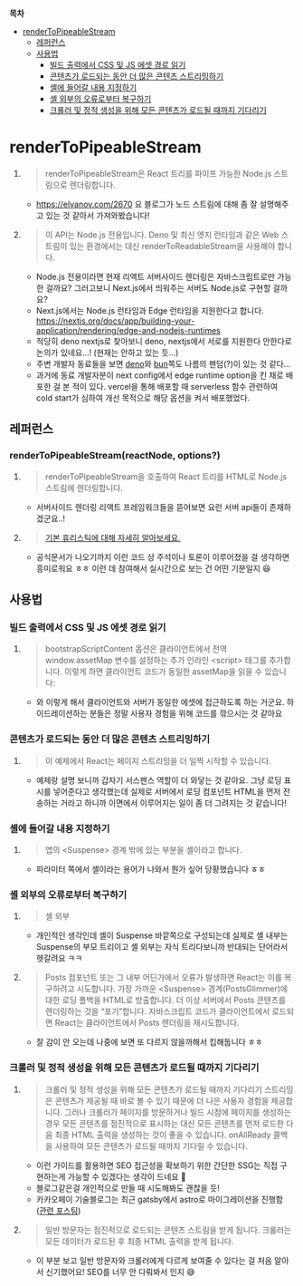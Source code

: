 **목차**

- [renderToPipeableStream](#rendertopipeablestream)
  - [레퍼런스](#레퍼런스)
  - [사용법](#사용법)
    - [빌드 출력에서 CSS 및 JS 에셋 경로 읽기](#빌드-출력에서-css-및-js-에셋-경로-읽기)
    - [콘텐츠가 로드되는 동안 더 많은 콘텐츠 스트리밍하기](#콘텐츠가-로드되는-동안-더-많은-콘텐츠-스트리밍하기)
    - [셸에 들어갈 내용 지정하기](#셸에-들어갈-내용-지정하기)
    - [셸 외부의 오류로부터 복구하기](#셸-외부의-오류로부터-복구하기)
    - [크롤러 및 정적 생성을 위해 모든 콘텐츠가 로드될 때까지 기다리기](#크롤러-및-정적-생성을-위해-모든-콘텐츠가-로드될-때까지-기다리기)

# renderToPipeableStream

1. > renderToPipeableStream은 React 트리를 파이프 가능한 Node.js 스트림으로 렌더링합니다.
   - https://elvanov.com/2670 요 블로그가 노드 스트림에 대해 좀 잘 설명해주고 있는 것 같아서 가져와봤습니다!
2. > 이 API는 Node.js 전용입니다. Deno 및 최신 엣지 런타임과 같은 Web 스트림이 있는 환경에서는 대신 renderToReadableStream을 사용해야 합니다.
   - Node.js 전용이라면 현재 리액트 서버사이드 렌더링은 자바스크립트로만 가능한 걸까요? 그러고보니 Next.js에서 띄워주는 서버도 Node.js로 구현할 걸까요?
   - Next.js에서는 Node.js 런타임과 Edge 런타임을 지원한다고 합니다. https://nextjs.org/docs/app/building-your-application/rendering/edge-and-nodejs-runtimes
   - 적당히 deno nextjs로 찾아보니 deno, nextjs에서 서로를 지원한다 안한다로 논의가 있네요…! (현재는 안하고 있는 듯…)
   - 주변 개발자 동료들을 보면 [deno](https://deno.com)와 [bun](https://bun.sh)쪽도 나름의 팬덤(?)이 있는 것 같다...
   - 과거에 동료 개발자분이 next config에서 edge runtime option을 킨 채로 배포한 걸 본 적이 있다. vercel을 통해 배포할 때 serverless 함수 관련하여 cold start가 심하여 개선 목적으로 해당 옵션을 켜서 배포했었다.

## 레퍼런스

### renderToPipeableStream(reactNode, options?)

1. > renderToPipeableStream을 호출하여 React 트리를 HTML로 Node.js 스트림에 렌더링합니다.
   - 서버사이드 렌더링 리액트 프레임워크들을 뜯어보면 요런 서버 api들이 존재하겠군요..!
2. > [기본 휴리스틱에 대해 자세히 알아보세요.](https://github.com/facebook/react/blob/14c2be8dac2d5482fda8a0906a31d239df8551fc/packages/react-server/src/ReactFizzServer.js#L210-L225)
   - 공식문서가 나오기까지 이런 코드 상 주석이나 토론이 이루어졌을 걸 생각하면 흥미로워요 ㅎㅎ 이런 데 참여해서 실시간으로 보는 건 어떤 기분일지 😆

## 사용법

### 빌드 출력에서 CSS 및 JS 에셋 경로 읽기

1. > bootstrapScriptContent 옵션은 클라이언트에서 전역 window.assetMap 변수를 설정하는 추가 인라인 &lt;script&gt; 태그를 추가합니다. 이렇게 하면 클라이언트 코드가 동일한 assetMap을 읽을 수 있습니다:
   - 와 이렇게 해서 클라이언트와 서버가 동일한 에셋에 접근하도록 하는 거군요. 하이드레이션하는 분들은 정말 사용자 경험을 위해 코드를 깎으시는 것 같아요

### 콘텐츠가 로드되는 동안 더 많은 콘텐츠 스트리밍하기

1. > 이 예제에서 React는 페이지 스트리밍을 더 일찍 시작할 수 있습니다.
   - 예제랑 설명 보니까 갑자기 서스펜스 역할이 더 와닿는 것 같아요. 그냥 로딩 표시를 넣어준다고 생각했는데 실제로 서버에서 로딩 컴포넌트 HTML을 먼저 전송하는 거라고 하니까 이면에서 이루어지는 일이 좀 더 그려지는 것 같습니다!

### 셸에 들어갈 내용 지정하기

1. > 앱의 &lt;Suspense&gt; 경계 밖에 있는 부분을 셸이라고 합니다.
   - 파라미터 쪽에서 셸이라는 용어가 나와서 뭔가 싶어 당황했습니다 ㅎㅎ

### 셸 외부의 오류로부터 복구하기

1. > 셸 외부
   - 개인적인 생각인데 셸이 Suspense 바깥쪽으로 구성되는데 실제로 셸 내부는 Suspense의 부모 트리이고 셸 외부는 자식 트리다보니까 반대되는 단어라서 헷갈려요 ㅋㅋ
2. > Posts 컴포넌트 또는 그 내부 어딘가에서 오류가 발생하면 React는 이를 복구하려고 시도합니다. 가장 가까운 &lt;Suspense&gt; 경계(PostsGlimmer)에 대한 로딩 폴백을 HTML로 방출합니다. 더 이상 서버에서 Posts 콘텐츠를 렌더링하는 것을 “포기”합니다. 자바스크립트 코드가 클라이언트에서 로드되면 React는 클라이언트에서 Posts 렌더링을 재시도합니다.
   - 잘 감이 안 오는데 나중에 보면 또 다르지 않을까해서 킵해둡니다 ㅎㅎ

### 크롤러 및 정적 생성을 위해 모든 콘텐츠가 로드될 때까지 기다리기

1. > 크롤러 및 정적 생성을 위해 모든 콘텐츠가 로드될 때까지 기다리기 스트리밍은 콘텐츠가 제공될 때 바로 볼 수 있기 때문에 더 나은 사용자 경험을 제공합니다. 그러나 크롤러가 페이지를 방문하거나 빌드 시점에 페이지를 생성하는 경우 모든 콘텐츠를 점진적으로 표시하는 대신 모든 콘텐츠를 먼저 로드한 다음 최종 HTML 출력을 생성하는 것이 좋을 수 있습니다. onAllReady 콜백을 사용하여 모든 콘텐츠가 로드될 때까지 기다릴 수 있습니다.
   - 이런 가이드를 활용하면 SEO 접근성을 확보하기 위한 간단한 SSG는 직접 구현하는게 가능할 수 있겠다는 생각이 드네요 👀
   - 블로그같은걸 개인적으로 만들 때 시도해봐도 괜찮을 듯!
   - 카카오페이 기술블로그는 최근 gatsby에서 astro로 마이그레이션을 진행함 ([관련 포스팅](https://tech.kakaopay.com/post/kakaopay-techlog/))
2. > 일반 방문자는 점진적으로 로드되는 콘텐츠 스트림을 받게 됩니다. 크롤러는 모든 데이터가 로드된 후 최종 HTML 출력을 받게 됩니다.
   - 이 부분 보고 일반 방문자와 크롤러에게 다르게 보여줄 수 있다는 걸 처음 알아서 신기했어요! SEO를 너무 안 다뤄봐서 인지 😅
